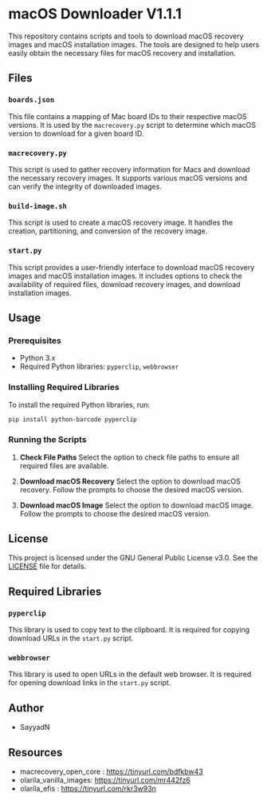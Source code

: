 # macOS Downloader V1.1.1

This repository contains scripts and tools to download macOS recovery images and macOS installation images. The tools are designed to help users easily obtain the necessary files for macOS recovery and installation.

## Files

### `boards.json`
This file contains a mapping of Mac board IDs to their respective macOS versions. It is used by the `macrecovery.py` script to determine which macOS version to download for a given board ID.

### `macrecovery.py`
This script is used to gather recovery information for Macs and download the necessary recovery images. It supports various macOS versions and can verify the integrity of downloaded images.

### `build-image.sh`
This script is used to create a macOS recovery image. It handles the creation, partitioning, and conversion of the recovery image.

### `start.py`
This script provides a user-friendly interface to download macOS recovery images and macOS installation images. It includes options to check the availability of required files, download recovery images, and download installation images.

## Usage

### Prerequisites
- Python 3.x
- Required Python libraries: `pyperclip`, `webbrowser`

### Installing Required Libraries
To install the required Python libraries, run:
```sh
pip install python-barcode pyperclip
```

### Running the Scripts

1. **Check File Paths**
    Select the option to check file paths to ensure all required files are available.

2. **Download macOS Recovery**
    Select the option to download macOS recovery. Follow the prompts to choose the desired macOS version.

3. **Download macOS Image**
    Select the option to download macOS image. Follow the prompts to choose the desired macOS version.

## License
This project is licensed under the GNU General Public License v3.0. See the [LICENSE](LICENSE) file for details.

## Required Libraries

### `pyperclip`
This library is used to copy text to the clipboard. It is required for copying download URLs in the `start.py` script.

### `webbrowser`
This library is used to open URLs in the default web browser. It is required for opening download links in the `start.py` script.

## Author
- SayyadN 

## Resources
- macrecovery_open_core : https://tinyurl.com/bdfkbw43
- olarila_vanilla_images: https://tinyurl.com/mr442fz6
- olarila_efis : https://tinyurl.com/rkr3w93n
  

